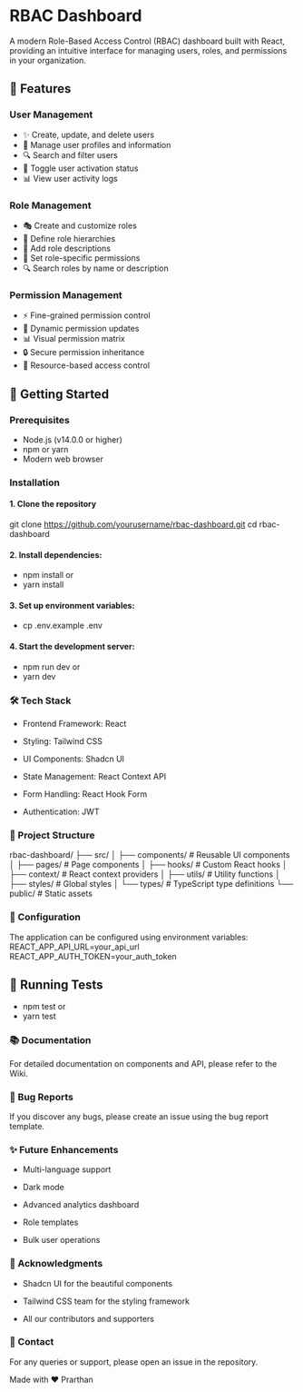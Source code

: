 # RBAC Dashboard

A modern Role-Based Access Control (RBAC) dashboard built with React, providing an intuitive interface for managing users, roles, and permissions in your organization.

## 🌟 Features

### User Management
- ✨ Create, update, and delete users
- 👥 Manage user profiles and information
- 🔍 Search and filter users
- 🔄 Toggle user activation status
- 📊 View user activity logs

### Role Management
- 🎭 Create and customize roles
- 🔐 Define role hierarchies
- 📝 Add role descriptions
- 🎯 Set role-specific permissions
- 🔍 Search roles by name or description

### Permission Management
- ⚡ Fine-grained permission control
- 🔄 Dynamic permission updates
- 📊 Visual permission matrix
- 🔒 Secure permission inheritance
- 🎯 Resource-based access control

## 🚀 Getting Started

### Prerequisites

- Node.js (v14.0.0 or higher)
- npm or yarn
- Modern web browser

### Installation

#### 1. Clone the repository
git clone https://github.com/yourusername/rbac-dashboard.git
cd rbac-dashboard

#### 2. Install dependencies:
- npm install
or
- yarn install

#### 3. Set up environment variables: 
- cp .env.example .env

#### 4. Start the development server:
- npm run dev
or
- yarn dev

### 🛠️ Tech Stack
* Frontend Framework: React

* Styling: Tailwind CSS

* UI Components: Shadcn UI

* State Management: React Context API

* Form Handling: React Hook Form

* Authentication: JWT

### 📁 Project Structure
rbac-dashboard/
├── src/
│   ├── components/          # Reusable UI components
│   ├── pages/               # Page components
│   ├── hooks/               # Custom React hooks
│   ├── context/             # React context providers
│   ├── utils/               # Utility functions
│   ├── styles/              # Global styles
│   └── types/               # TypeScript type definitions
└── public/                   # Static assets

### 🔧 Configuration
The application can be configured using environment variables:
REACT_APP_API_URL=your_api_url
REACT_APP_AUTH_TOKEN=your_auth_token

## 🧪 Running Tests
- npm test
or
- yarn test

### 📚 Documentation
For detailed documentation on components and API, please refer to the Wiki.

### 🐛 Bug Reports
If you discover any bugs, please create an issue using the bug report template.

### ✨ Future Enhancements
* Multi-language support

* Dark mode

* Advanced analytics dashboard

* Role templates

* Bulk user operations

### 👏 Acknowledgments
* Shadcn UI for the beautiful components

* Tailwind CSS team for the styling framework

* All our contributors and supporters

### 📧 Contact
For any queries or support, please open an issue in the repository.

Made with ❤️ Prarthan
